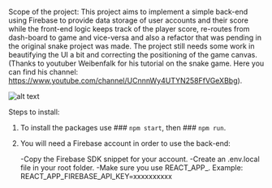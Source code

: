 Scope of the project: This project aims to implement a simple back-end using Firebase to provide data storage of user accounts and their score while the front-end logic keeps track of the player score, re-routes from dash-board to game and vice-versa and also a refactor that was pending in the original snake project was made. The project still needs some work in beautifying the UI a bit and correcting the positioning of the game canvas. (Thanks to youtuber Weibenfalk for his tutorial on the snake game. Here you can find his channel: https://www.youtube.com/channel/UCnnnWy4UTYN258FfVGeXBbg).

![alt text](https://ibb.co/gjqnChJ)

Steps to install:

1. To install the packages use ### `npm start`, then ### `npm run`.

2. You will need a Firebase account in order to use the back-end:

   -Copy the Firebase SDK snippet for your account.
   -Create an .env.local file in your root folder.
   -Make sure you use REACT_APP_. Example: REACT_APP_FIREBASE_API_KEY=xxxxxxxxxx


